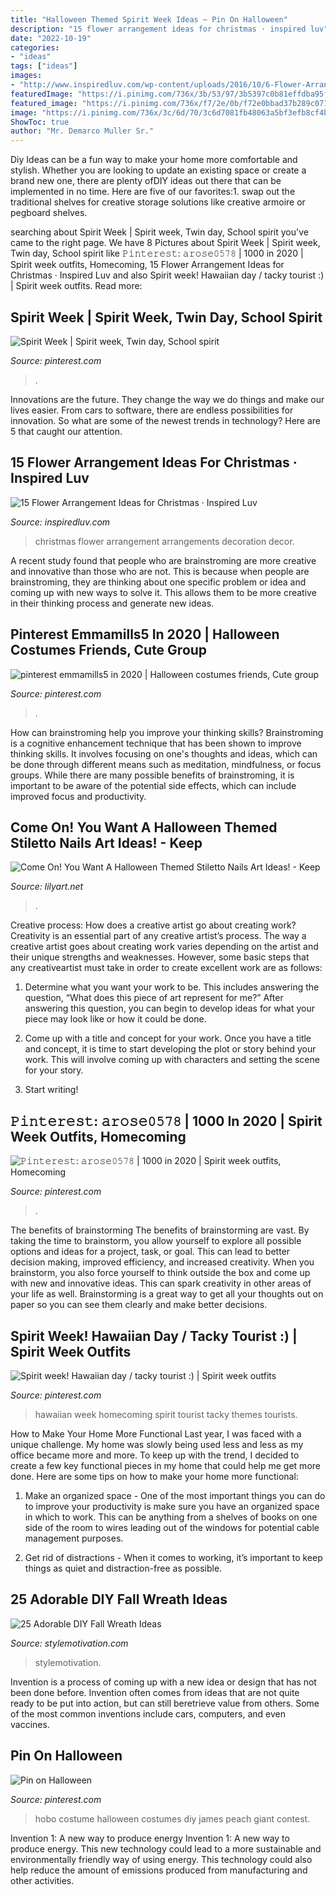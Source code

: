 ```yaml
---
title: "Halloween Themed Spirit Week Ideas ~ Pin On Halloween"
description: "15 flower arrangement ideas for christmas · inspired luv"
date: "2022-10-19"
categories:
- "ideas"
tags: ["ideas"]
images:
- "http://www.inspiredluv.com/wp-content/uploads/2016/10/6-Flower-Arrangements-for-Christmas.jpg"
featuredImage: "https://i.pinimg.com/736x/3b/53/97/3b5397c0b81effdba95ff977b211e4c6.jpg"
featured_image: "https://i.pinimg.com/736x/f7/2e/0b/f72e0bbad37b289c071b71ca01b11760.jpg"
image: "https://i.pinimg.com/736x/3c/6d/70/3c6d7081fb48063a5bf3efb8cf4bbc37.jpg"
ShowToc: true
author: "Mr. Demarco Muller Sr."
---
```



Diy Ideas can be a fun way to make your home more comfortable and stylish. Whether you are looking to update an existing space or create a brand new one, there are plenty ofDIY ideas out there that can be implemented in no time. Here are five of our favorites:1. swap out the traditional shelves for creative storage solutions like creative armoire or pegboard shelves.
	

		
searching about Spirit Week | Spirit week, Twin day, School spirit you've came to the right page. We have 8 Pictures about Spirit Week | Spirit week, Twin day, School spirit like 𝙿𝚒𝚗𝚝𝚎𝚛𝚎𝚜𝚝: 𝚊𝚛𝚘𝚜𝚎𝟶𝟻𝟽𝟾 | 1000 in 2020 | Spirit week outfits, Homecoming, 15 Flower Arrangement Ideas for Christmas · Inspired Luv and also Spirit week! Hawaiian day / tacky tourist :) | Spirit week outfits. Read more:
		
    
## Spirit Week | Spirit Week, Twin Day, School Spirit

<img loading=lazy src="https://i.pinimg.com/736x/f7/2e/0b/f72e0bbad37b289c071b71ca01b11760.jpg" onerror="this.onerror=null;this.src='https://tse2.mm.bing.net/th?id=OIP.Gt56EEf6BRjmnS7-JVXcIwHaJ3&amp;pid=15.1';" alt="Spirit Week | Spirit week, Twin day, School spirit">

_Source: pinterest.com_

>. 

	

Innovations are the future. They change the way we do things and make our lives easier. From cars to software, there are endless possibilities for innovation. So what are some of the newest trends in technology? Here are 5 that caught our attention.

    
## 15 Flower Arrangement Ideas For Christmas · Inspired Luv

<img loading=lazy src="http://www.inspiredluv.com/wp-content/uploads/2016/10/6-Flower-Arrangements-for-Christmas.jpg" onerror="this.onerror=null;this.src='https://tse4.mm.bing.net/th?id=OIP.9nsHSk0VRqhw8Cyhjt_negHaLR&amp;pid=15.1';" alt="15 Flower Arrangement Ideas for Christmas · Inspired Luv">

_Source: inspiredluv.com_

>christmas flower arrangement arrangements decoration decor. 

	

A recent study found that people who are brainstroming are more creative and innovative than those who are not. This is because when people are brainstroming, they are thinking about one specific problem or idea and coming up with new ways to solve it. This allows them to be more creative in their thinking process and generate new ideas.

    
## Pinterest Emmamills5 In 2020 | Halloween Costumes Friends, Cute Group

<img loading=lazy src="https://i.pinimg.com/736x/3b/53/97/3b5397c0b81effdba95ff977b211e4c6.jpg" onerror="this.onerror=null;this.src='https://tse4.mm.bing.net/th?id=OIP.Y6kDZJ29IFUG5RjtnLaPuAHaKb&amp;pid=15.1';" alt="pinterest emmamills5 in 2020 | Halloween costumes friends, Cute group">

_Source: pinterest.com_

>. 

	

How can brainstroming help you improve your thinking skills?
Brainstroming is a cognitive enhancement technique that has been shown to improve thinking skills. It involves focusing on one's thoughts and ideas, which can be done through different means such as meditation, mindfulness, or focus groups. While there are many possible benefits of brainstroming, it is important to be aware of the potential side effects, which can include improved focus and productivity.

    
## Come On! You Want A Halloween Themed Stiletto Nails Art Ideas! - Keep

<img loading=lazy src="https://lilyart.net/wp-content/uploads/2020/10/2-2.jpg" onerror="this.onerror=null;this.src='https://tse1.mm.bing.net/th?id=OIP.pLIZ5tIhvuosIxvnkld8sAHaJg&amp;pid=15.1';" alt="Come On! You Want A Halloween Themed Stiletto Nails Art Ideas! - Keep">

_Source: lilyart.net_

>. 

	

Creative process: How does a creative artist go about creating work?
Creativity is an essential part of any creative artist’s process. The way a creative artist goes about creating work varies depending on the artist and their unique strengths and weaknesses. However, some basic steps that any creativeartist must take in order to create excellent work are as follows:
1. Determine what you want your work to be. This includes answering the question, “What does this piece of art represent for me?” After answering this question, you can begin to develop ideas for what your piece may look like or how it could be done.

2. Come up with a title and concept for your work. Once you have a title and concept, it is time to start developing the plot or story behind your work. This will involve coming up with characters and setting the scene for your story.

3. Start writing!

    
## 𝙿𝚒𝚗𝚝𝚎𝚛𝚎𝚜𝚝: 𝚊𝚛𝚘𝚜𝚎𝟶𝟻𝟽𝟾 | 1000 In 2020 | Spirit Week Outfits, Homecoming

<img loading=lazy src="https://i.pinimg.com/736x/3c/6d/70/3c6d7081fb48063a5bf3efb8cf4bbc37.jpg" onerror="this.onerror=null;this.src='https://tse2.mm.bing.net/th?id=OIP.TlOXAWx_ZmJgM_lL-zK79wHaJ0&amp;pid=15.1';" alt="𝙿𝚒𝚗𝚝𝚎𝚛𝚎𝚜𝚝: 𝚊𝚛𝚘𝚜𝚎𝟶𝟻𝟽𝟾 | 1000 in 2020 | Spirit week outfits, Homecoming">

_Source: pinterest.com_

>. 

	

The benefits of brainstorming
The benefits of brainstorming are vast. By taking the time to brainstorm, you allow yourself to explore all possible options and ideas for a project, task, or goal. This can lead to better decision making, improved efficiency, and increased creativity.
When you brainstorm, you also force yourself to think outside the box and come up with new and innovative ideas. This can spark creativity in other areas of your life as well. Brainstorming is a great way to get all your thoughts out on paper so you can see them clearly and make better decisions.

    
## Spirit Week! Hawaiian Day / Tacky Tourist :) | Spirit Week Outfits

<img loading=lazy src="https://i.pinimg.com/736x/05/9b/3f/059b3f94319712c6347ea9f1851fe092.jpg" onerror="this.onerror=null;this.src='https://tse4.mm.bing.net/th?id=OIP.4VvkdoLIH74goW4P-l7f8gHaJ3&amp;pid=15.1';" alt="Spirit week! Hawaiian day / tacky tourist :) | Spirit week outfits">

_Source: pinterest.com_

>hawaiian week homecoming spirit tourist tacky themes tourists. 

	

How to Make Your Home More Functional
Last year, I was faced with a unique challenge. My home was slowly being used less and less as my office became more and more. To keep up with the trend, I decided to create a few key functional pieces in my home that could help me get more done. Here are some tips on how to make your home more functional: 
1. Make an organized space - One of the most important things you can do to improve your productivity is make sure you have an organized space in which to work. This can be anything from a shelves of books on one side of the room to wires leading out of the windows for potential cable management purposes. 

2. Get rid of distractions - When it comes to working, it’s important to keep things as quiet and distraction-free as possible.

    
## 25 Adorable DIY Fall Wreath Ideas

<img loading=lazy src="https://www.stylemotivation.com/wp-content/uploads/2013/09/25-Adorable-DIY-Fall-Wreath-Ideas-2.jpg" onerror="this.onerror=null;this.src='https://tse3.mm.bing.net/th?id=OIP.aGWyL5p6PVAiyyeNl6AxdAHaJ4&amp;pid=15.1';" alt="25 Adorable DIY Fall Wreath Ideas">

_Source: stylemotivation.com_

>stylemotivation. 

	

Invention is a process of coming up with a new idea or design that has not been done before. Invention often comes from ideas that are not quite ready to be put into action, but can still beretrieve value from others. Some of the most common inventions include cars, computers, and even vaccines.

    
## Pin On Halloween

<img loading=lazy src="https://i.pinimg.com/736x/c8/87/d6/c887d6762e11bbffac39b2e85de2cd77--hobo-costume-dead-bride.jpg" onerror="this.onerror=null;this.src='https://tse1.mm.bing.net/th?id=OIP.LDcR1o93NQF66BBwVU40VwHaKC&amp;pid=15.1';" alt="Pin on Halloween">

_Source: pinterest.com_

>hobo costume halloween costumes diy james peach giant contest. 

	

Invention 1: A new way to produce energy
Invention 1: A new way to produce energy. This new technology could lead to a more sustainable and environmentally friendly way of using energy. This technology could also help reduce the amount of emissions produced from manufacturing and other activities.

